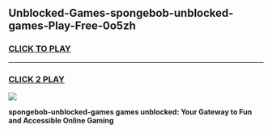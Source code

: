 
## Unblocked-Games-spongebob-unblocked-games-Play-Free-0o5zh
<h3>
<a href="https://premium76.site?title=spongebob-unblocked-games&ref=18A">CLICK TO PLAY</a></h3>
<hr>

<h3>
<a href="https://premium76.site?title=spongebob-unblocked-games&ref=18A">CLICK 2 PLAY</a>
  
</h3>

<a href="https://premium76.site?title=spongebob-unblocked-games&ref=18A"><img src="https://clearcache.store/games.png"></a>


**spongebob-unblocked-games games unblocked: Your Gateway to Fun and Accessible Online Gaming**
